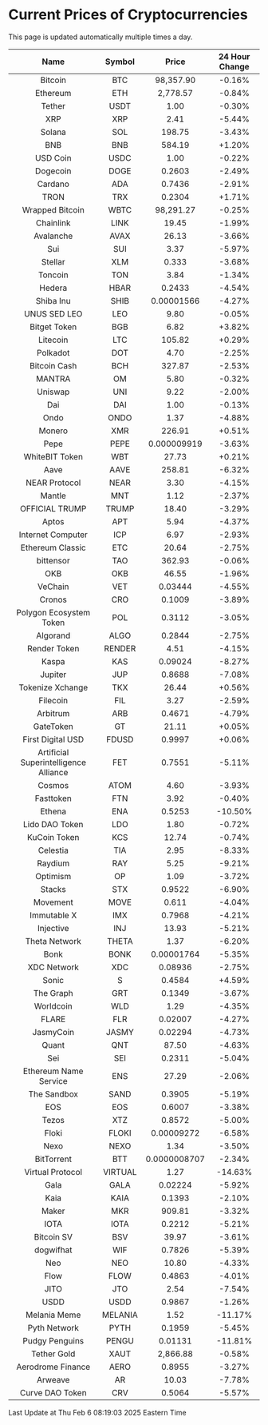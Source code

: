 # Current Prices of Cryptocurrencies
This page is updated automatically multiple times a day.

| Name | Symbol | Price | 24 Hour Change |
| :---: |:---:| :---: | :---: |
| Bitcoin | BTC | 98,357.90 | -0.16% |
| Ethereum | ETH | 2,778.57 | -0.84% |
| Tether | USDT | 1.00 | -0.30% |
| XRP | XRP | 2.41 | -5.44% |
| Solana | SOL | 198.75 | -3.43% |
| BNB | BNB | 584.19 | +1.20% |
| USD Coin | USDC | 1.00 | -0.22% |
| Dogecoin | DOGE | 0.2603 | -2.49% |
| Cardano | ADA | 0.7436 | -2.91% |
| TRON | TRX | 0.2304 | +1.71% |
| Wrapped Bitcoin | WBTC | 98,291.27 | -0.25% |
| Chainlink | LINK | 19.45 | -1.99% |
| Avalanche | AVAX | 26.13 | -3.66% |
| Sui | SUI | 3.37 | -5.97% |
| Stellar | XLM | 0.333 | -3.68% |
| Toncoin | TON | 3.84 | -1.34% |
| Hedera | HBAR | 0.2433 | -4.54% |
| Shiba Inu | SHIB | 0.00001566 | -4.27% |
| UNUS SED LEO | LEO | 9.80 | -0.05% |
| Bitget Token | BGB | 6.82 | +3.82% |
| Litecoin | LTC | 105.82 | +0.29% |
| Polkadot | DOT | 4.70 | -2.25% |
| Bitcoin Cash | BCH | 327.87 | -2.53% |
| MANTRA | OM | 5.80 | -0.32% |
| Uniswap | UNI | 9.22 | -2.00% |
| Dai | DAI | 1.00 | -0.13% |
| Ondo | ONDO | 1.37 | -4.88% |
| Monero | XMR | 226.91 | +0.51% |
| Pepe | PEPE | 0.000009919 | -3.63% |
| WhiteBIT Token | WBT | 27.73 | +0.21% |
| Aave | AAVE | 258.81 | -6.32% |
| NEAR Protocol | NEAR | 3.30 | -4.15% |
| Mantle | MNT | 1.12 | -2.37% |
| OFFICIAL TRUMP | TRUMP | 18.40 | -3.29% |
| Aptos | APT | 5.94 | -4.37% |
| Internet Computer | ICP | 6.97 | -2.93% |
| Ethereum Classic | ETC | 20.64 | -2.75% |
| bittensor | TAO | 362.93 | -0.06% |
| OKB | OKB | 46.55 | -1.96% |
| VeChain | VET | 0.03444 | -4.55% |
| Cronos | CRO | 0.1009 | -3.89% |
| Polygon Ecosystem Token | POL | 0.3112 | -3.05% |
| Algorand | ALGO | 0.2844 | -2.75% |
| Render Token | RENDER | 4.51 | -4.15% |
| Kaspa | KAS | 0.09024 | -8.27% |
| Jupiter | JUP | 0.8688 | -7.08% |
| Tokenize Xchange | TKX | 26.44 | +0.56% |
| Filecoin | FIL | 3.27 | -2.59% |
| Arbitrum | ARB | 0.4671 | -4.79% |
| GateToken | GT | 21.11 | +0.05% |
| First Digital USD | FDUSD | 0.9997 | +0.06% |
| Artificial Superintelligence Alliance | FET | 0.7551 | -5.11% |
| Cosmos | ATOM | 4.60 | -3.93% |
| Fasttoken | FTN | 3.92 | -0.40% |
| Ethena | ENA | 0.5253 | -10.50% |
| Lido DAO Token | LDO | 1.80 | -0.72% |
| KuCoin Token | KCS | 12.74 | -0.74% |
| Celestia | TIA | 2.95 | -8.33% |
| Raydium | RAY | 5.25 | -9.21% |
| Optimism | OP | 1.09 | -3.72% |
| Stacks | STX | 0.9522 | -6.90% |
| Movement | MOVE | 0.611 | -4.04% |
| Immutable X | IMX | 0.7968 | -4.21% |
| Injective | INJ | 13.93 | -5.21% |
| Theta Network | THETA | 1.37 | -6.20% |
| Bonk | BONK | 0.00001764 | -5.35% |
| XDC Network | XDC | 0.08936 | -2.75% |
| Sonic | S | 0.4584 | +4.59% |
| The Graph | GRT | 0.1349 | -3.67% |
| Worldcoin | WLD | 1.29 | -4.35% |
| FLARE | FLR | 0.02007 | -4.27% |
| JasmyCoin | JASMY | 0.02294 | -4.73% |
| Quant | QNT | 87.50 | -4.63% |
| Sei | SEI | 0.2311 | -5.04% |
| Ethereum Name Service | ENS | 27.29 | -2.06% |
| The Sandbox | SAND | 0.3905 | -5.19% |
| EOS | EOS | 0.6007 | -3.38% |
| Tezos | XTZ | 0.8572 | -5.00% |
| Floki | FLOKI | 0.00009272 | -6.58% |
| Nexo | NEXO | 1.34 | -3.50% |
| BitTorrent | BTT | 0.0000008707 | -2.34% |
| Virtual Protocol | VIRTUAL | 1.27 | -14.63% |
| Gala | GALA | 0.02224 | -5.92% |
| Kaia | KAIA | 0.1393 | -2.10% |
| Maker | MKR | 909.81 | -3.32% |
| IOTA | IOTA | 0.2212 | -5.21% |
| Bitcoin SV | BSV | 39.97 | -3.61% |
| dogwifhat | WIF | 0.7826 | -5.39% |
| Neo | NEO | 10.80 | -4.33% |
| Flow | FLOW | 0.4863 | -4.01% |
| JITO | JTO | 2.54 | -7.54% |
| USDD | USDD | 0.9867 | -1.26% |
| Melania Meme | MELANIA | 1.52 | -11.17% |
| Pyth Network | PYTH | 0.1959 | -5.45% |
| Pudgy Penguins | PENGU | 0.01131 | -11.81% |
| Tether Gold | XAUT | 2,866.88 | -0.58% |
| Aerodrome Finance | AERO | 0.8955 | -3.27% |
| Arweave | AR | 10.03 | -7.78% |
| Curve DAO Token | CRV | 0.5064 | -5.57% |

Last Update at Thu Feb  6 08:19:03 2025 Eastern Time